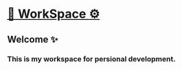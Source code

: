 # [:book: WorkSpace :gear:](https://kawano-020.github.io/workspace/)

## Welcome :sparkles:

### This is my workspace for persional development.

